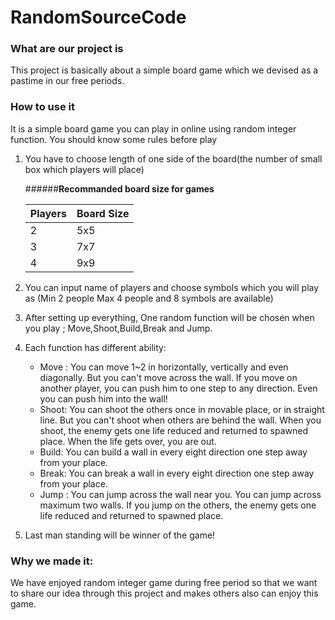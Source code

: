 # RandomSourceCode

### What are our project is
This project is basically about a simple board game which we devised as a pastime in our free periods.

### How to use it
  It is a simple board game you can play in online using random integer function. You should know some rules before play

 1. You have to choose length of one side of the board(the number of small box which players will place)
 
  	######**Recommanded board size for games**
    
    |Players|Board Size|
    |---|---|
    |2|5x5|
    |3|7x7|
    |4|9x9|
   
 2. You can input name of players and choose symbols which you will play as (Min 2 people Max 4 people and 8 symbols are available)
 
 3. After setting up everything, One random function will be chosen when you play ; Move,Shoot,Build,Break and Jump.
 
 4. Each function has different ability:

 	- Move : You can move 1~2 in horizontally, vertically and even diagonally. But you can't move across the wall. If you move on another              player, you can push him to one step to any direction. Even you can push him into the wall!
 	- Shoot: You can shoot the others once in movable place, or in straight line. But you can't shoot when others are behind the wall. When you shoot, the enemy gets one life reduced and returned to spawned place. When the life gets over, you are out.
 	- Build: You can build a wall in every eight direction one step away from your place.
 	- Break: You can break a wall in every eight direction one step away from your place.
 	- Jump : You can jump across the wall near you. You can jump across maximum two walls. If you jump on the others, the enemy gets one              life reduced and returned to spawned place.

 5. Last man standing will be winner of the game!
    
### Why we made it:

  We have enjoyed random integer game during free period so that we want to share our idea through this project and makes others also can   enjoy this game.
